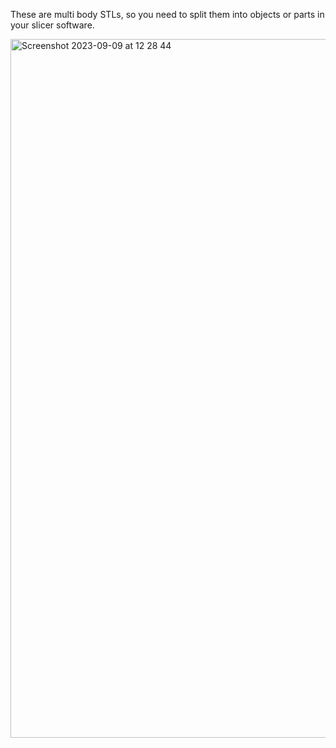 These are multi body STLs, so you need to split them into objects or parts in your slicer software.

<img width="1118" alt="Screenshot 2023-09-09 at 12 28 44" src="https://github.com/Mosher23/VoronBFI/assets/8256425/6f187795-0d36-46c1-8da7-5acd23b7ab9e">
